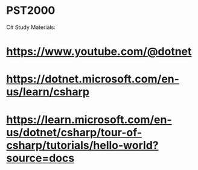 # PST2000
C#
Study Materials:
# https://www.youtube.com/@dotnet
# https://dotnet.microsoft.com/en-us/learn/csharp
# https://learn.microsoft.com/en-us/dotnet/csharp/tour-of-csharp/tutorials/hello-world?source=docs
